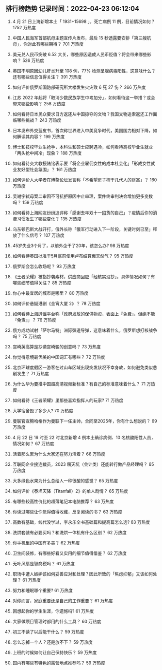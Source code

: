 
## 排行榜趋势 记录时间：2022-04-23 06:12:04
  
  1. 4 月 21 日上海新增本土「 1931+15698 」，死亡病例 11 例，目前情况如何？ 1752 万热度
    
  2. 中国人民海军首部航母主题宣传片发布，最后 15 秒透露要安排「第三艘航母」，你对此有哪些期待？ 701 万热度
    
  3. 美元兑人民币突破 6.52 大关，哪些原因造成人民币贬值？将会带来哪些影响？ 526 万热度
    
  4. 英国不明原因幼儿肝炎升至 108 例，77% 检测呈腺病毒阳性，这意味什么？还有哪些信息值得关注？ 391 万热度
    
  5. 如何评价俄罗斯国防部研究所大楼发生火灾致 6 死 27 伤？ 266 万热度
    
  6. 江苏 2022 年起将「取消少数民族学生中考加分」，如何看待这一举措？或会带来哪些影响？ 258 万热度
    
  7. 如何看待日本民众要求日方返还从中国掠夺的文物？我国文物追索返还工作面临哪些挑战？ 243 万热度
    
  8. 日本发布外交蓝皮书，首次称世界进入中美竞争时代，美国国力相对下降，如何解读其内容？ 199 万热度
    
  9. 博士和技校毕业生抢手，本科生和硕士应聘遇冷，如何看待高校毕业生就业「两头抢中间冷」现象？ 188 万热度
    
  10. 如何看待交大教授陆铭表示要「将企业雇佣女性的成本社会化」「形成女性就业友好型社会氛围」？ 161 万热度
    
  11. 如何评价人大学者在博鳌论坛发言称「不希望房子榨干几代人的财富」？ 160 万热度
    
  12. 吴谢宇弑母案二审因不可抗拒原因中止审理，案件终审判决会增加更多变数吗？ 159 万热度
    
  13. 如何看待上海网友纷纷追评称「感谢去年双十一囤货的自己」？疫情后你的消费习惯发生了哪些变化？ 135 万热度
    
  14. 乌东顿巴斯大战开打，俄外长称「俄军行动进入下一阶段，关键时刻已至」释放了什么信号？ 107 万热度
    
  15. 45岁失业3个月了，以前外企干了20年，该怎么办? 98 万热度
    
  16. 如何看待英国批准于5月底前使用卢布结算俄天然气？ 95 万热度
    
  17. 俄罗斯会怎么收场呢？ 93 万热度
    
  18. 《王者荣耀》被指抄袭素材，供应商回应「经核实没抄」，具体情况如何？有哪些细节值得关注？ 85 万热度
    
  19. 你心中最宜居的城市是哪里？ 80 万热度
    
  20. 如何评价悬疑港剧《金宵大厦 2》？ 78 万热度
    
  21. 如何看待上海辟谣平台称「政府发放的保供物资，表面上『免费』，但绝不能『免责』」？ 76 万热度
    
  22. 俄方成功试射「萨尔马特」洲际弹道导弹，这意味着什么，俄罗斯想打核战争吗？ 75 万热度
    
  23. 宫崎英高算是抄袭宫崎骏的创意吗？ 73 万热度
    
  24. 你觉得意境最优美的中国词汇有哪些？ 72 万热度
    
  25. 北京环球度假区一游客在过山车区域出现突发状况不幸身故，如何避免类似悲剧发生？ 71 万热度
    
  26. 为什么华为要推中国超高清视频新标准？有自己的标准意味着什么？ 71 万热度
    
  27. 如何看待《王者荣耀》里那些喜欢指挥人的玩家? 71 万热度
    
  28. 大学宿舍毁了多少人? 70 万热度
    
  29. 曼联官宣腾哈格作为曼联下一任主帅，合同至2025年，你有什么想说的？ 69 万热度
    
  30. 4 月 22 日 16 时至 22 时北京新增 4 例本土确诊病例、10 名核酸阳性人员，情况如何？ 67 万热度
    
  31. 活着那么累为什么大家还在努力活着？ 66 万热度
    
  32. 互联网企业接连裁员，2023 届天坑（会计类）还能转行做产品经理吗？ 65 万热度
    
  33. 大多绿色水果为什么总给人一种很酸的感觉？ 65 万热度
    
  34. 如何评价《泰坦天降（Titanfall）2》的单人剧情？ 65 万热度
    
  35. 有哪些较高性价比的超薄笔记本电脑推荐？ 63 万热度
    
  36. 你读过哪些让你觉得值得收藏，反复阅读的书？ 63 万热度
    
  37. 高数有基础，线代没学过，李永乐全书基础篇和提高篇怎么选? 63 万热度
    
  38. 洗烘套装有必要买吗？和洗烘一体机有什么区别？ 62 万热度
    
  39. 你手机里的中国有多美？ 62 万热度
    
  40. 卫生间装修，有哪些好看又实用的细节值得借鉴？ 62 万热度
    
  41. 无叶风扇是智商税吗？ 61 万热度
    
  42. 职场中遭人嫉妒该如何妥善应对和处理？因此所致的「焦虑抑郁」又该如何处理？ 61 万热度
    
  43. 努力和睡眠哪个重要? 61 万热度
    
  44. 对你而言，家庭重要还是自己的工作重要？ 61 万热度
    
  45. 回想起你的学生生涯，你遗憾吗? 61 万热度
    
  46. 大家做项目管理时都用的什么工具？ 60 万热度
    
  47. 初三不读了以后能干什么？ 59 万热度
    
  48. 怎么忘掉一个人？还是放不下？ 59 万热度
    
  49. 上班的时候如何让自己保持快乐？ 59 万热度
    
  50. 国内有哪些有特色的露营地点推荐吗？ 59 万热度
    